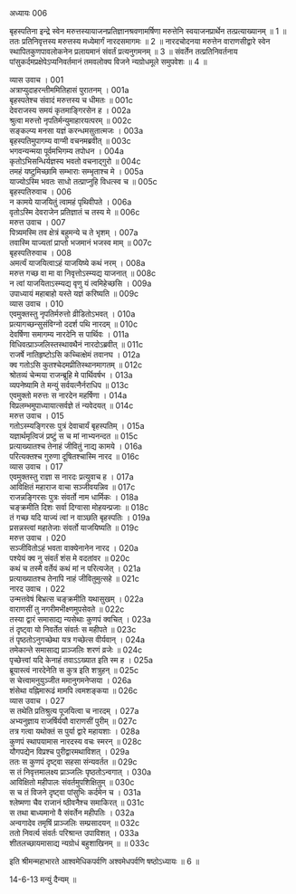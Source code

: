 अध्यायः 006

बृहस्पतिना इन्द्रे स्वेन मरुत्तस्यायाजनप्रतिज्ञानश्रवणामर्षिणा मरुत्तेनि स्वयाजनप्रार्थेन तत्प्रत्याख्यानम् ॥ 1 ॥ ततः प्रतिनिवृत्तस्य मरुत्तस्य मध्येमार्गं नारदसमागमः ॥ 2 ॥ नारदचोदनया मरुत्तेन वाराणसीद्वारे स्वेन स्थापितकुणपावलोकनेन प्रलायमानं संवर्तं प्रत्यनुगमनम् ॥ 3 ॥ संवर्तेन तत्प्रतिनिवर्तनाय पांसुकर्दमप्रक्षेपेऽप्यनिवर्तमानं तमवलोक्य विजने न्यग्रोधमूले समुपवेशः ॥ 4 ॥

व्यास उवाच ।	001  
अत्राप्युदाहरन्तीममितिहासं पुरातनम् ।	001a  
बृहस्पतेश्च संवादं मरुत्तस्य च धीमतः ॥	001c  
देवराजस्य समयं कृतमाङ्गिरसेन ह ।	002a  
श्रुत्वा मरुत्तो नृपतिर्मन्युमाहारयत्परम् ॥	002c  
सङ्कल्प्य मनसा यज्ञं करन्धमसुतात्मजः ।	003a  
बृहस्पतिमुपागम्य वाग्मी वचनमब्रवीत् ॥	003c  
भगवन्यन्मया पूर्वमभिगम्य तपोधन ।	004a  
कृतोऽभिसन्धिर्यज्ञस्य भवतो वचनाद्गुरो ॥	004c  
तमहं यष्टुमिच्छामि सम्भाराः सम्भृताश्च मे ।	005a  
याज्योऽस्मि भवतः साधो तत्प्राप्नुहि विधत्स्व च ॥	005c  
बृहस्पतिरुवाच ।	006  
न कामये याजयितुं त्वामहं पृथिवीपते ।	006a  
वृतोऽस्मि देवराजेन प्रतिज्ञातं च तस्य मे ॥	006c  
मरुत्त उवाच ।	007  
पित्र्यमस्मि तव क्षेत्रं बहुमन्ये च ते भृशम् ।	007a  
तवास्मि याज्यतां प्राप्तो भजमानं भजस्व माम् ॥	007c  
बृहस्पतिरुवाच ।	008  
अमर्त्यं याजयित्वाऽहं याजयिष्ये कथं नरम् ।	008a  
मरुत्त गच्छ वा मा वा निवृत्तोऽस्म्यद्य याजनात् ॥	008c  
न त्वां याजयिताऽस्म्यद्य वृणु यं त्वमिहेच्छसि ।	009a  
उपाध्यायं महाबाहो यस्ते यज्ञं करिष्यति ॥	009c  
व्यास उवाच ।	010  
एवमुक्तस्तु नृपतिर्मरुत्तो व्रीडितोऽभवत् ।	010a  
प्रत्यागच्छन्सुसंविग्नो ददर्श पथि नारदम् ॥	010c  
देवर्षिणा समागम्य नारदेनि स पार्थिवः ।	011a  
विधिवत्प्राञ्जलिस्तस्थावथैनं नारदोऽब्रवीत् ॥	011c  
राजर्षे नातिहृष्टोऽसि कच्चित्क्षेमं तवानघ ।	012a  
क्व गतोऽसि कुतश्चेदमप्रीतिस्थानमागतम् ॥	012c  
श्रोतव्यं चेन्मया राजन्ब्रूहि मे पार्थिवर्षभ ।	013a  
व्यपनेष्यामि ते मन्युं सर्वयत्नैर्नराधिप ॥	013c  
एवमुक्तो मरुत्तः स नारदेन महर्षिणा ।	014a  
विप्रलम्भमुपाध्यायात्सर्वज्ञे तं न्यवेदयत् ॥	014c  
मरुत्त उवाच ।	015  
गतोऽस्म्यङ्गिरसः पुत्रं देवाचार्यं बृहस्पतिम् ।	015a  
यज्ञार्थमृत्विजं प्रष्टुं स च मां नाभ्यनन्दत ॥	015c  
प्रत्याख्यातश्च तेनाहं जीवितुं नाद्य कामये ।	016a  
परित्यक्तश्च गुरुणा दूषितश्चास्मि नारद ॥	016c  
व्यास उवाच ।	017  
एवमुक्तस्तु राज्ञा स नारदः प्रत्युवाच ह ।	017a  
आविक्षितं महाराज वाचा सञ्जीवयन्निव ॥	017c  
राजन्नङ्गिरसः पुत्रः संवर्तो नाम धार्मिकः ।	018a  
चङ्क्रमीति दिशः सर्वा दिग्वासा मोहयन्प्रजाः ॥	018c  
तं गच्छ यदि याज्यं त्वां न वाञ्छति बृहस्पतिः ।	019a  
प्रसन्नस्त्वां महातेजाः संवर्तो याजयिष्यति ॥	019c  
मरुत्त उवाच ।	020  
सञ्जीवितोऽहं भवता वाक्येनानेन नारद ।	020a  
पश्येयं क्व नु संवर्तं शंस मे वदतांवर ॥	020c  
कथं च तस्मै वर्तेयं कथं मां न परित्यजेत् ।	021a  
प्रत्याख्यातश्च तेनापि नाहं जीवितुमुत्सहे ॥	021c  
नारद उवाच ।	022  
उन्मत्तवेषं बिभ्रत्स चङ्क्रमीति यथासुखम् ।	022a  
वाराणसीं तु नगरीमभीक्ष्णमुपसेवते ॥	022c  
तस्या द्वारं समासाद्य न्यसेथाः कुणपं क्वचित् ।	023a  
तं दृष्ट्वा यो निवर्तेत संवर्तः स महीपते ॥	023c  
तं पृष्ठतोऽनुगच्छेथा यत्र गच्छेत्स वीर्यवान् ।	024a  
तमेकान्ते समासाद्य प्राञ्जलिः शरणं व्रजेः ॥	024c  
पृच्छेत्त्वां यदि केनाहं तवाऽऽख्यात इति स्म ह ।	025a  
ब्रूयास्त्वं नारदेनेति स कुत्र इति शत्रुहन् ॥	025c  
स चेत्त्वामनुयुञ्जीत ममानुगमनेप्सया ।	026a  
शंसेथा वह्निमारूढं मामपि त्वमशङ्कया ॥	026c  
व्यास उवाच ।	027  
स तथेति प्रतिश्रुत्य पूजयित्वा च नारदम् ।	027a  
अभ्यनुज्ञाय राजर्षिर्ययौ वाराणसीं पुरीम् ॥	027c  
तत्र गत्वा यथोक्तं स पुर्या द्वारे महायशाः ।	028a  
कुणपं स्थापयामास नारदस्य वचः स्मरन् ॥	028c  
यौगपद्येन विप्रश्च पुरीद्वारमथाविशत् ।	029a  
ततः स कुणपं दृष्ट्वा सहसा संन्यवर्तत ॥	029c  
स तं निवृत्तमालक्ष्य प्राञ्जलिः पृष्ठतोऽन्वगात् ।	030a  
आविक्षितो महीपालः संवर्तमुपशिक्षितुम् ॥	030c  
स च तं विजने दृष्ट्वा पांसुभिः कर्दमेन च ।	031a  
श्लेष्मणा चैव राजानं ष्ठीवनैश्च समाकिरत् ॥	031c  
स तथा बाध्यमानो वै संवर्तेन महीपतिः ।	032a  
अन्वगादेव तमृषिं प्राञ्जलिः सम्प्रसादयन् ॥	032c  
ततो निवर्त्य संवर्तः परिश्रान्त उपाविशत् ।	033a  
शीतलच्छायमासाद्य न्यग्रोधं बहुशाखिनम् ॥ ॥	033c  

इति श्रीमन्महाभारते आश्वमेधिकपर्वणि अश्वमेधपर्वणि षष्ठोऽध्यायः ॥ 6 ॥

14-6-13 मन्युं दैन्यम् ॥
